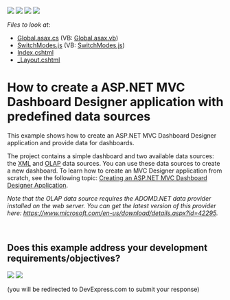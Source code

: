 <!-- default badges list -->
![](https://img.shields.io/endpoint?url=https://codecentral.devexpress.com/api/v1/VersionRange/128579287/16.2.3%2B)
[![](https://img.shields.io/badge/Open_in_DevExpress_Support_Center-FF7200?style=flat-square&logo=DevExpress&logoColor=white)](https://supportcenter.devexpress.com/ticket/details/T393595)
[![](https://img.shields.io/badge/📖_How_to_use_DevExpress_Examples-e9f6fc?style=flat-square)](https://docs.devexpress.com/GeneralInformation/403183)
[![](https://img.shields.io/badge/💬_Leave_Feedback-feecdd?style=flat-square)](#does-this-example-address-your-development-requirementsobjectives)
<!-- default badges end -->
<!-- default file list -->
*Files to look at*:

* [Global.asax.cs](./CS/Dashboard_MvcDesigner_2010/Global.asax.cs) (VB: [Global.asax.vb](./VB/Dashboard_MvcDesigner_2010/Global.asax.vb))
* [SwitchModes.js](./CS/Dashboard_MvcDesigner_2010/Scripts/SwitchModes.js) (VB: [SwitchModes.js](./VB/Dashboard_MvcDesigner_2010/Scripts/SwitchModes.js))
* [Index.cshtml](./CS/Dashboard_MvcDesigner_2010/Views/Home/Index.cshtml)
* [_Layout.cshtml](./CS/Dashboard_MvcDesigner_2010/Views/Shared/_Layout.cshtml)
<!-- default file list end -->
# How to create a ASP.NET MVC Dashboard Designer application with predefined data sources


<p>This example shows how to create an ASP.NET MVC Dashboard Designer application and provide data for dashboards.</p>
The project contains a simple dashboard and two available data sources: the <a href="https://documentation.devexpress.com/#Dashboard/CustomDocument113927">XML</a> and <a href="https://documentation.devexpress.com/#Dashboard/CustomDocument114427">OLAP</a> data sources. You can use these data sources to create a new dashboard. To learn how to create an MVC Designer application from scratch, see the following topic: <a href="https://documentation.devexpress.com/#Dashboard/CustomDocument116313">Creating an ASP.NET MVC Dashboard Designer Application</a>.<br>
<p><em>Note that the OLAP data source requires the ADOMD.NET data provider installed on the web server. You can get the latest version of this provider here: <a href="https://www.microsoft.com/en-us/download/details.aspx?id=42295">https://www.microsoft.com/en-us/download/details.aspx?id=42295</a>.</em></p>

<br/>


<!-- feedback -->
## Does this example address your development requirements/objectives?

[<img src="https://www.devexpress.com/support/examples/i/yes-button.svg"/>](https://www.devexpress.com/support/examples/survey.xml?utm_source=github&utm_campaign=asp-net-mvc-dashboard-switch-between-designer-and-viewer-on-client&~~~was_helpful=yes) [<img src="https://www.devexpress.com/support/examples/i/no-button.svg"/>](https://www.devexpress.com/support/examples/survey.xml?utm_source=github&utm_campaign=asp-net-mvc-dashboard-switch-between-designer-and-viewer-on-client&~~~was_helpful=no)

(you will be redirected to DevExpress.com to submit your response)
<!-- feedback end -->
